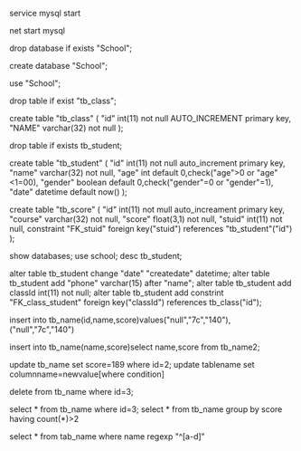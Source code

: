 service mysql start

net start mysql

drop database if exists "School";

create database "School";

use "School";

drop table if exist "tb_class";

create table "tb_class"
(
"id" int(11) not null AUTO_INCREMENT primary key,
"NAME" varchar(32) not null
);

drop table if exists tb_student;

create table "tb_student"
(
"id" int(11) not null auto_increment primary key,
"name" varchar(32) not null,
"age" int default 0,check("age">0 or "age"<1=00),
"gender" boolean default 0,check("gender"=0 or "gender"=1),
"date" datetime default now()
);

create table "tb_score"
(
"id" int(11) not mull auto_increament primary key,
"course" varchar(32) not null,
"score" float(3,1) not null,
"stuid" int(11) not null,
constraint "FK_stuid" foreign key("stuid") references "tb_student"("id")
);


show databases;
use school;
desc tb_student;

alter table tb_student change "date" "createdate" datetime;
alter table tb_student add "phone"  varchar(15) after "name";
alter table tb_student add classId int(11) not null;
alter table tb_student add constrint "FK_class_student" foreign key("classId") references tb_class("id");


insert into tb_name(id,name,score)values("null","7c","140"),("null","7c","140")

insert into tb_name(name,score)select name,score from tb_name2;

update tb_name set score=189 where id=2;
update tablename set columnname=newvalue[where condition]

delete from tb_name where id=3;

select * from tb_name where id=3;
select * from tb_name group by score having count(*)>2

select * from tab_name where name regexp "^[a-d]"


